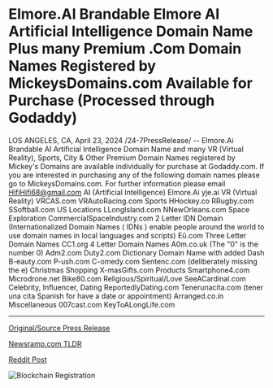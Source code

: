 # Elmore.AI Brandable Elmore AI Artificial Intelligence Domain Name Plus many Premium .Com Domain Names Registered by MickeysDomains.com Available for Purchase (Processed through Godaddy)

LOS ANGELES, CA, April 23, 2024 /24-7PressRelease/ -- Elmore.Ai Brandable AI Artificial Intelligence Domain Name and many VR (Virtual Reality), Sports, City & Other Premium Domain Names registered by Mickey's Domains are available individually for purchase at Godaddy.com. If you are interested in purchasing any of the following domain names please go to MickeysDomains.com. For further information please email HifiHifi68@gmail.com    AI (Artificial Intelligence)   Elmore.Ai yje.ai   VR (Virtual Reality)  VRCAS.com VRAutoRacing.com   Sports  HHockey.co RRugby.com SSoftball.com  US Locations  LLongIsland.com NNewOrleans.com  Space Exploration  CommercialSpaceIndustry.com  2 Letter IDN Domain (Internationalized Domain Names ( IDNs ) enable people around the world to use domain names in local languages and scripts)  Eû.com   Three Letter Domain Names  CC1.org  4 Letter Domain Names  A0m.co.uk (The "0" is the number 0) Adm2.com Duty2.com  Dictionary Domain Name with added Dash  B-eauty.com P-ush.com C-omedy.com Sentenc.com (deliberately missing the e)  Christmas Shopping  X-masGifts.com  Products  Smartphone4.com Microdrone.net Bike80.com  Religious/Spiritual/Love  SeeACardinal.com  Celebrity, Influencer, Dating  ReportedlyDating.com Tenerunacita.com (tener una cita Spanish for have a date or appointment) Arranged.co.in   Miscellaneous  007cast.com KeyToALongLife.com 

---

[Original/Source Press Release](https://www.24-7pressrelease.com/press-release/510230/elmoreai-brandable-elmore-ai-artificial-intelligence-domain-name-plus-many-premium-com-domain-names-registered-by-mickeysdomainscom-available-for-purchase-processed-through-godaddy)
                    

[Newsramp.com TLDR](https://newsramp.com/curated-news/premium-domain-names-available-for-purchase-at-godaddy-com/25081f8292e6dd178dc5fd51fe1d2bcf) 

 



[Reddit Post](https://www.reddit.com/r/GamingNewsRamp/comments/1cayax3/premium_domain_names_available_for_purchase_at/) 



![Blockchain Registration](https://cdn.newsramp.app/24-7PressRelease/qrcode/244/23/noonV4Tt.webp)